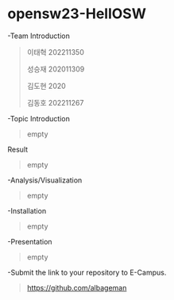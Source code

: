 # opensw23-HellOSW
-Team Introduction
>이태혁 202211350 
>
>성승재 202011309 
>
>김도현 2020
>
>김동호 202211267

-Topic Introduction
>empty

Result

>empty

-Analysis/Visualization

>empty

-Installation

>empty

-Presentation

>empty

-Submit the link to your repository to E-Campus.

>https://github.com/albageman
